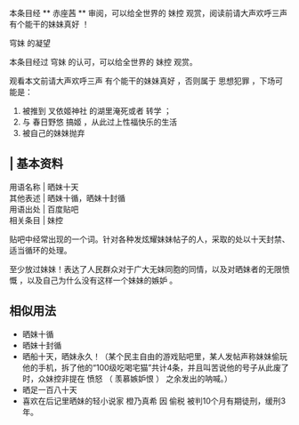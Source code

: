 本条目经 ** 赤座茜  ** 审阅，可以给全世界的  妹控  观赏，阅读前请大声欢呼三声  有个能干的妹妹真好  ！

  
穹妹  的凝望

本条目经过  穹妹  的认可，可以给全世界的  妹控  观赏。

观看本文前请大声欢呼三声  有个能干的妹妹真好  ，否则属于  思想犯罪  ，下场可能是：

  1. 被推到  叉依姬神社  的湖里淹死或者  转学  ； 
  2. 与  春日野悠  搞姬  ，从此过上性福快乐的生活 
  3. 被自己的妹妹抛弃 

|  **基本资料**  
---  
用语名称  |  晒妹十天   
其他表述  |  晒妹十循，晒妹十封循   
用语出处  |  百度贴吧   
相关条目  |  妹控   
  
贴吧中经常出现的一个词。针对各种发炫耀妹妹帖子的人，采取的处以十天封禁、适当循环的处理。

至少放过妹妹！表达了人民群众对于广大无妹同胞的同情，以及对晒妹者的无限愤慨  ，以及自己为什么没有这样一个妹妹的嫉妒  。

##  相似用法

  * 晒妹十循 
  * 晒妹十封循 
  * 晒船十天，晒妹永久！（某个民主自由的游戏贴吧里，某人发帖声称妹妹偷玩他的手机，拆了他的“100级吃喝宅猫”共计4条，并且叫苦说他的号子从此废了时，众妹控非提在  愤怒  （  羡慕嫉妒恨  ）  之余发出的呐喊。） 
  * 晒足一百八十天 
  * 喜欢在后记里晒妹的轻小说家  橙乃真希  因  偷税  被判10个月有期徒刑，缓刑3年。 

